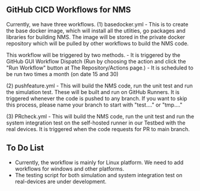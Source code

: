 ## GitHub CICD Workflows for NMS

Currently, we have three workflows. 
(1) basedocker.yml - This is to create the base docker image, which will install all the utlities, go packages and libraries for building NMS. The image will be stored in the private docker repository which will be pulled by other workflows to build the NMS code. 

This workflow will be triggered by two methods. 
    - It is triggered by the GitHub GUI Workflow Dispatch (Run by choosing the action and click the "Run Workflow" button at The Repository/Actions page.)
    - It is scheduled to be run two times a month (on date 15 and 30) 

(2) pushfeature.yml - This will build the NMS code, run the unit test and run the simulation test. 
These will be built and run on GitHub Runners. 
It is triggered whenever the code is pushed to any branch. If you want to skip this process, please name your branch to start with "test...." or "tmp...."

(3) PRcheck.yml - This will build the NMS code, run the unit test and run the system integration test on the self-hosted runner in our Testbed with the real devices. 
It is triggered when the code requests for PR to main branch. 

## To Do List
- Currently, the workflow is mainly for Linux platform. We need to add workflows for windows and other platforms. 
- The testing script for both simulation and system integration test on real-devices are under development. 